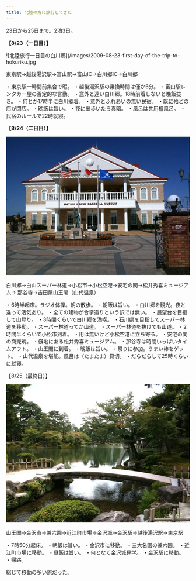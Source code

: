 ```yaml
---
title: 北陸の方に旅行してきた
---
```


23日から25日まで。2泊3日。

**【8/23（一日目）】**

![北陸旅行一日目の白川郷](/images/2009-08-23-first-day-of-the-trip-to-hokuriku.jpg

東京駅→越後湯沢駅→富山駅→富山IC→白川郷IC→白川郷

・東京駅一時間前集合で暇。
・越後湯沢駅の乗換時間は僅か6分。
・富山駅レンタカー屋の否定的な言動。
・意外と遠い白川郷。18時前着しないと晩飯抜き。
・何とか17時半に白川郷着。
・意外とふれあいの無い民宿。
・既に殆どの店が閉店。
・晩飯は旨い。
・夜に出歩いたら真暗。
・風呂は共用檜風呂。
・民宿のルールで22時就寝。

**【8/24（二日目）】**

![北陸旅行二日目の松井秀喜ベースボールミュージアム](/images/2009-08-24-second-day-of-the-trip-to-hokuriku.jpg)

白川郷→白山スーパー林道→小松市→小松空港→安宅の関→松井秀喜ミュージアム→
那谷寺→吉田屋山王閣（山代温泉）

・6時半起床。ラジオ体操。朝の散歩。
・朝飯は旨い。
・白川郷を観光。夜と違って活気あり。
・全ての建物が合掌造りという訳では無い。
・展望台を目指して山登り。
・3時間くらいで白川郷を満喫。
・石川県を目指してスーパー林道を移動。
・スーパー林道ってか山道。
・スーパー林道を抜けても山道。
・2時間半くらいで小松市到着。
・用は無いけど小松空港に立ち寄る。
・安宅の関の商売魂。
・僻地にある松井秀喜ミュージアム。
・那谷寺は時間いっぱいタイムアウト。
・山王閣に到着。
・晩飯は旨い。
・祭りに参加。うまい棒をゲット。
・山代温泉を堪能。風呂は（たまたま）貸切。
・だらだらして25時くらいに就寝。

【8/25（最終日）】

![北陸旅行三日目の兼六園](/images/2009-08-25-last-day-of-the-trip-to-hokuriku.jpg)

山王閣→金沢市→兼六園→近江町市場→金沢城→金沢駅→越後湯沢駅→東京駅

・7時50分起床。
・朝飯は旨い。
・金沢市に移動。
・三大名園の兼六園。
・近江町市場に移動。
・昼飯は旨い。
・何となく金沢城見学。
・金沢駅に移動。
・帰路。

総じて移動の多い旅だった。
